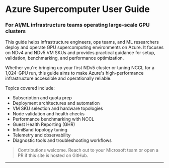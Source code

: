 # Azure Supercomputer User Guide

### For AI/ML infrastructure teams operating large-scale GPU clusters

This guide helps infrastructure engineers, ops teams, and ML researchers deploy and operate GPU supercomputing environments on Azure. It focuses on NDv4 and NDv5 VM SKUs and provides practical guidance for setup, validation, benchmarking, and performance optimization.

Whether you're bringing up your first NDv5 cluster or tuning NCCL for a 1,024-GPU run, this guide aims to make Azure's high-performance infrastructure accessible and operationally reliable.

Topics covered include:

- Subscription and quota prep
- Deployment architectures and automation
- VM SKU selection and hardware topologies
- Node validation and health checks
- Performance benchmarking with NCCL
- Guest Health Reporting (GHR)
- InfiniBand topology tuning
- Telemetry and observability
- Diagnostic tools and troubleshooting workflows

> Contributions welcome. Reach out to your Microsoft team or open a PR if this site is hosted on GitHub.

---

